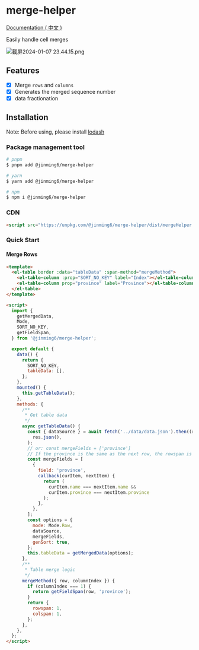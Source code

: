 # merge-helper

[Documentation ( 中文 )](https://jinming6.github.io/plugins/merge-helper.html)

Easily handle cell merges

![截屏2024-01-07 23.44.15.png](https://s2.loli.net/2024/01/07/rqlRbZgUt6TD3xk.png)

## Features

- [x] Merge `rows` and `columns`
- [x] Generates the merged sequence number
- [x] data fractionation

## Installation

Note: Before using, please install [lodash](https://lodash.com)

### Package management tool

```bash
# pnpm
$ pnpm add @jinming6/merge-helper

# yarn
$ yarn add @jinming6/merge-helper

# npm
$ npm i @jinming6/merge-helper
```

### CDN

```html
<script src="https://unpkg.com/@jinming6/merge-helper/dist/mergeHelper.min.js"></script>
```

### Quick Start

#### Merge Rows

```html
<template>
  <el-table border :data="tableData" :span-method="mergeMethod">
    <el-table-column :prop="SORT_NO_KEY" label="Index"></el-table-column>
    <el-table-column prop="province" label="Province"></el-table-column>
  </el-table>
</template>

<script>
  import {
    getMergedData,
    Mode,
    SORT_NO_KEY,
    getFieldSpan,
  } from '@jinming6/merge-helper';

  export default {
    data() {
      return {
        SORT_NO_KEY,
        tableData: [],
      };
    },
    mounted() {
      this.getTableData();
    },
    methods: {
      /**
       * Get table data
       */
      async getTableData() {
        const { dataSource } = await fetch('../data/data.json').then((res) =>
          res.json(),
        );
        // or: const mergeFields = ['province']
        // If the province is the same as the next row, the rowspan is added, and the process is iterated down.
        const mergeFields = [
          {
            field: 'province',
            callback(curItem, nextItem) {
              return (
                curItem.name === nextItem.name &&
                curItem.province === nextItem.province
              );
            },
          },
        ];
        const options = {
          mode: Mode.Row,
          dataSource,
          mergeFields,
          genSort: true,
        };
        this.tableData = getMergedData(options);
      },
      /**
       * Table merge logic
       */
      mergeMethod({ row, columnIndex }) {
        if (columnIndex === 1) {
          return getFieldSpan(row, 'province');
        }
        return {
          rowspan: 1,
          colspan: 1,
        };
      },
    },
  };
</script>
```
